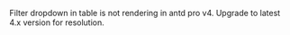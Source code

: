 Filter dropdown in table is not rendering in antd pro v4. Upgrade to latest 4.x version for resolution.
